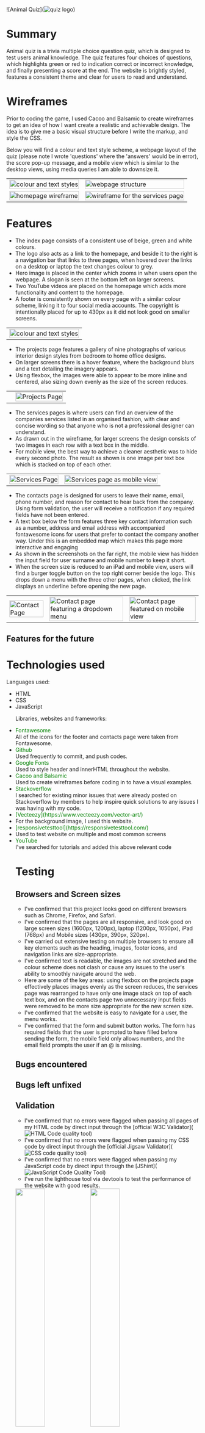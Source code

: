 ![Animal Quiz](![quiz logo](assets/images/quiz-logo.jpg))

# Summary
Animal quiz is a trivia multiple choice question quiz, which is designed to test users animal knowledge. The quiz features four choices of questions, which highlights green or red to indication correct or incorrect knowledge, and finally presenting a score at the end. 
The website is brightly styled, features a consistent theme and clear for users to read and understand.
<br>

# Wireframes

 Prior to coding the game, I used Cacoo and Balsamic to create wireframes to get an idea of how I want create a realistic and achievable design. The idea is to give me a basic visual structure before I write the markup, and style the CSS.

 Below you will find a colour and text style scheme, a webpage layout of the quiz (please note I wrote 'questions' where the 'answers' would be in error), the score pop-up message, and a mobile view which is similar to the desktop views, using media queries I am able to downsize it. 
 

<table>
<tr>
<td><img src=assets/images/wireframe.jpg width=100% height=auto alt="colour and text styles"></td>
<td><img src=assets/images/wireframe1.jpg width=100% height=auto alt="webpage structure"></td>
</tr>
<tr>
<td><img src=assets/images/wireframe2.jpg width=100% height=auto alt="homepage wireframe"></td>
<td><img src=assets/images/mobile-view.jpg width=100% height=auto alt="wireframe for the services page"></td>
</tr>
</table>

# Features

<table>
<tr>
<td><img src=/assets/images/homepage.jpg width=100% height=auto alt="colour and text styles"></td>
<ul>
<li>The index page consists of a consistent use of beige, green and white colours.</li>
<li>The logo also acts as a link to the homepage, and beside it to the right is a navigation bar that links to three pages, when hovered over the links on a desktop or laptop the text changes colour to grey.</li>
<li>Hero image is placed in the center which zooms in when users open the webpage. A slogan is seen at the bottom left on larger screens.
<li>Two YouTube videos are placed on the homepage which adds more functionality and content to the  homepage. 
<li> A footer is consistently shown on every page with a similar colour scheme, linking it to four social media accounts. The copyright is intentionally placed for up to 430px as it did not look good on smaller screens.</li>
</ul>
</tr>
</table>

<table>
<tr>
<td><td><img src=assets/images/projects-page.jpg width=100% height=auto alt="Projects Page"></td>
<ul>
<li>The projects page features a gallery of nine photographs of various interior design styles from bedroom to home office designs.</li> 
<li>On larger screens there is a hover feature, where the background blurs and a text detailing the imagery appears.</li>
<li>Using flexbox, the images were able to appear to be more inline and centered, also sizing down evenly as the size of the screen reduces.</li>
</ul>
</tr>
</table>

<table>
<tr>
<td><img src=assets/images/services-page.jpg width=100% height=auto alt="Services Page"></td>
<td><img src=assets/images/mobile-services.jpg width=100% height=auto alt="Services page as mobile view"></td>
<ul>
<li> The services pages is where users can find an overview of the companies services listed in an organised fashion, with clear and concise wording so that anyone who is not a professional designer can understand.</li>
<li>As drawn out in the wireframe, for larger screens the design consists of two images in each row with a text box in the middle.</li>
<li> For mobile view, the best way to achieve a cleaner aesthetic was to hide every second photo. The result as shown is one image per text box which is stacked on top of each other.</li>
</ul>
</tr>
</table>

<table>
<tr>
<td><img src=assets/images/contact-page.jpg width=100% height=auto alt="Contact Page"></td>
<td><img src=assets/images/dropdown.jpg width=100% height=auto alt="Contact page featuring a dropdown menu"></td>
<td><img src=assets/images/mobile-contact.jpg width=100% height=auto alt="Contact page featured on mobile view"></td>
<ul>
<li> The contacts page is designed for users to leave their name, email, phone number, and reason for contact to hear back from the company. Using form validation, the user will receive a notification if any required fields have not been entered.</li>
<li>A text box below the form features three key contact information such as a number, address and email address with accompanied fontawesome icons for users that prefer to contact the company another way. Under this is an embedded map which makes this page more interactive and engaging</li>
<li> As shown in the screenshots on the far right, the mobile view has hidden the input field for user surname and mobile number to keep it short.</li>
<li>When the screen size is reduced to an iPad and mobile view, users will find a burger toggle button on the top right corner beside the logo. This drops down a menu with the three other pages, when clicked, the link displays an underline before opening the new page.</li>
</ul>
</tr>
</table>

## Features for the future 

# Technologies used
Languages used: 

<ul>
<li>HTML
<lI>CSS
<li>JavaScript

Libraries, websites and frameworks:

<Li><span style="color:green">Fontawesome</span></Li> 
All of the icons for the footer and contacts page were taken from Fontawesome.
<Li><span style="color:green">Github</span></li>  
Used frequently to commit, and push codes.
<Li><span style="color:green">Google Fonts</span></li>   
Used to style header and innerHTML throughout the website.
<li><span style="color:green">Cacoo and Balsamic</span></li> 
Used to create wireframes before coding in to have a visual examples.
<li><span style="color:green">Stackoverflow</span></li>
I searched for existing minor issues that were already posted on Stackoverflow by members to help inspire quick solutions to any issues I was having with my code.
<li><span style="color:green">[Vecteezy](https://www.vecteezy.com/vector-art/)</span><li>
For the background image, I used this website.
<li><span style="color:green">[responsivetesttool](https://responsivetesttool.com/)</span><li>
Used to test website on multiple and most common screens 
<li><span style="color:green">YouTube</span></li>
I've searched for tutorials and added this above relevant code


# Testing

## Browsers and Screen sizes
- I've confirmed that this project looks good on different browsers such as Chrome, Firefox, and Safari.
- I've confirmed that the pages are all responsive, and look good on large screen sizes (1600px, 1200px), laptop (1200px, 1050px), iPad (768px) and Mobile sizes (430px, 390px, 320px).
- I've carried out extensive testing on multiple browsers to ensure all key elements such as the heading, images, footer icons, and navigation links are size-appropriate. 
- I've confirmed text is readable, the images are not stretched and the colour scheme does not clash or cause any issues to the user's ability to smoothly navigate around the web.
- Here are some of the key areas: using flexbox on the projects page effectively places images evenly as the screen reduces, the services page was rearranged to have only one image stack on top of each text box, and on the contacts page two unnecessary input fields were removed to be more size appropriate for the new screen size. 
- I've confirmed that the website is easy to navigate for a user, the menu works.
- I've confirmed that the form and submit button works. The form has required fields that the user is prompted to have filled before sending the form, the mobile field only allows numbers, and the email field prompts the user if an @ is missing.
  
## Bugs encountered 
  



## Bugs left unfixed

## Validation 

- I've confirmed that no errors were flagged when passing all pages of my HTML code by direct input through the [official W3C Validator](![HTML Code quality tool](https://validator.w3.org/#validate_by_input))
- I've confirmed that no errors were flagged when passing my CSS code by direct input through the [official Jigsaw Validator](![CSS code quality tool](https://jigsaw.w3.org/css-validator/#validate_by_input))
- I've confirmed that no errors were flagged when passing my JavaScript code by direct input through the [JShint](![JavaScript Code Quality Tool](assets/images/quiz-logo.jpg))
- I've run the lighthouse tool via devtools to test the performance of the website with good results.
  <br>
<img src=assets/images/css.jpg width=40% height=auto>
<img src=assets/images/jshint.jpg width=40% height=auto>
<img src=assets/images/lighthouse.jpg width=40% height=auto>
  

# Credits



# Deployment
To deploy my webpage, I took the following steps:
1. head to the web page's repository, and select 'settings'
2. from settings, select 'pages' on the left-hand corner
3. Under Source select 'deploy from branch'
4. Under Branch select the publishing source, in my case I've selected 'main' and '/(root)', then click save
5. After a few seconds, and refreshing the webpage, I was able to see a link to my website on the top of the webpage.
6. Using git commit and git push to send my changes to GitHub I was able to see any changes made to the website.

### Deploying the ReadME.md
1. Commit the file, git add README.md 
2. git commit -m "added README.md"
3. git push 
   
The site was deployed to github and can be found here: https://sabbahs.github.io/beautiful-interiors/